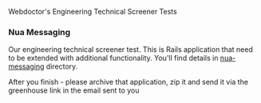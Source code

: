 Webdoctor's Engineering Technical Screener Tests

### Nua Messaging

Our engineering technical screener test. This is Rails application that need to be extended with additional functionality. You'll find details in [nua-messaging](https://github.com/webdoctorgroup/interview-screeners/tree/master/nua-messaging) directory.

After you finish - please archive that application, zip it and send it via the greenhouse link in the email sent to you
